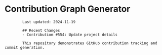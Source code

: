 # Contribution Graph Generator
            
            Last updated: 2024-11-19
            
            ## Recent Changes
            - Contribution #554: Update project details
            
            This repository demonstrates GitHub contribution tracking and commit generation.
        